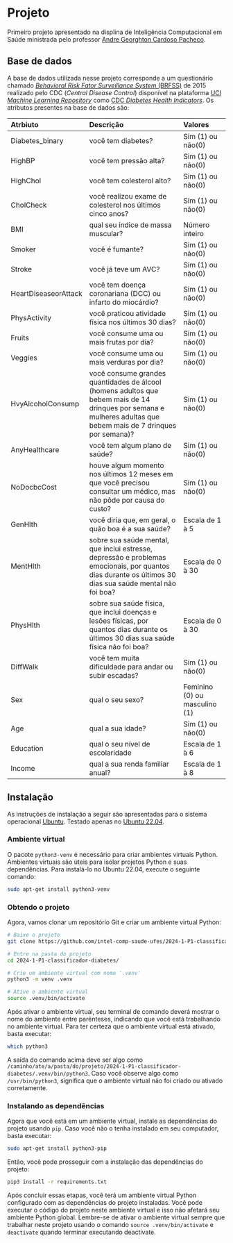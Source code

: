 # Projeto

Primeiro projeto apresentado na displina de Inteligência Computacional em Saúde ministrada pelo professor [Andre Georghton Cardoso Pacheco](https://github.com/paaatcha).

## Base de dados

A base de dados utilizada nesse projeto corresponde a um questionário chamado [*Behavioral Risk Fator Surveillance System* (BRFSS)](https://www.cdc.gov/brfss/index.html) de 2015 realizado pelo CDC (*Central Disease Control*) disponível na plataforma [UCI *Machine Learning Repository*](https://archive.ics.uci.edu/) como [CDC *Diabetes Health Indicators*](https://archive.ics.uci.edu/dataset/891/cdc+diabetes+health+indicators). Os atributos presentes na base de dados são:

            
| Atrbiuto             | Descrição                                                                                                                                                        | Valores                       |
| :---                 |     :---                                                                                                                                                         | :---                          |
| Diabetes_binary      | você tem diabetes?                                                                                                                                               | Sim (1) ou não(0)             |
| HighBP               | você tem pressão alta?                                                                                                                                           | Sim (1) ou não(0)             |
| HighChol             | você tem colesterol alto?                                                                                                                                        | Sim (1) ou não(0)             |
| CholCheck            | você realizou exame de colesterol nos últimos cinco anos?                                                                                                        | Sim (1) ou não(0)             |
| BMI                  | qual seu índice de massa muscular?                                                                                                                               | Número inteiro                |
| Smoker               | você é fumante?                                                                                                                                                  | Sim (1) ou não(0)             |
| Stroke               | você já teve um AVC?                                                                                                                                             | Sim (1) ou não(0)             |
| HeartDiseaseorAttack | você tem doença coronariana (DCC) ou infarto do miocárdio?                                                                                                       | Sim (1) ou não(0)             |
| PhysActivity         | você praticou atividade física nos últimos 30 dias?                                                                                                              | Sim (1) ou não(0)             |
| Fruits               | você consume uma ou mais frutas por dia?                                                                                                                         | Sim (1) ou não(0)             |
| Veggies              | você consume uma ou mais verduras por dia?                                                                                                                       | Sim (1) ou não(0)             |
| HvyAlcoholConsump    | você consume grandes quantidades de álcool (homens adultos que bebem mais de 14 drinques por semana e mulheres adultas que bebem mais de 7 drinques por semana)? | Sim (1) ou não(0)             |
| AnyHealthcare        | você tem algum plano de saúde?                                                                                                                                   | Sim (1) ou não(0)             |
| NoDocbcCost          | houve algum momento nos últimos 12 meses em que você precisou consultar um médico, mas não pôde por causa do custo?                                              | Sim (1) ou não(0)             |
| GenHlth              | você diria que, em geral, o quão boa é a sua saúde?                                                                                                              | Escala de 1 à 5               |
| MentHlth             | sobre sua saúde mental, que inclui estresse, depressão e problemas emocionais, por quantos dias durante os últimos 30 dias sua saúde mental não foi boa?         | Escala de 0 à 30              |
| PhysHlth             | sobre sua saúde física, que inclui doenças e lesões físicas, por quantos dias durante os últimos 30 dias sua saúde física não foi boa?                           | Escala de 0 à 30              |
| DiffWalk             | você tem muita dificuldade para andar ou subir escadas?                                                                                                          | Sim (1) ou não(0)             |
| Sex                  | qual o seu sexo?                                                                                                                                                 | Feminino (0) ou masculino (1) |
| Age                  | qual a sua idade?                                                                                                                                                | Sim (1) ou não(0)             |
| Education            | qual o seu nível de escolaridade                                                                                                                                 | Escala de 1 à 6               |
| Income               | qual a sua renda familiar anual?                                                                                                                                 | Escala de 1 à 8               |
 
## Instalação

As instruções de instalação a seguir são apresentadas para o sistema operacional [Ubuntu](https://ubuntu.com/). Testado apenas no [Ubuntu 22.04](https://releases.ubuntu.com/jammy/).

### Ambiente virtual

O pacote `python3-venv` é necessário para criar ambientes virtuais Python. Ambientes virtuais são úteis para isolar projetos Python e suas dependências. Para instalá-lo no Ubuntu 22.04, execute o seguinte comando:

```bash
sudo apt-get install python3-venv
```

### Obtendo o projeto

Agora, vamos clonar um repositório Git e criar um ambiente virtual Python:

```bash
# Baixe o projeto
git clone https://github.com/intel-comp-saude-ufes/2024-1-P1-classificador-diabetes.git

# Entre na pasta do projeto
cd 2024-1-P1-classificador-diabetes/

# Crie um ambiente virtual com nome '.venv'
python3 -m venv .venv

# Ative o ambiente virtual
source .venv/bin/activate
```

Após ativar o ambiente virtual, seu terminal de comando deverá mostrar o nome do ambiente entre parênteses, indicando que você está trabalhando no ambiente virtual. Para ter certeza que o ambiente virtual está ativado, basta executar:

```bash
which python3
```

A saída do comando acima deve ser algo como `/caminho/ate/a/pasta/do/projeto/2024-1-P1-classificador-diabetes/.venv/bin/python3`. Caso você observe algo como `/usr/bin/python3`, significa que o ambiente virtual não foi criado ou ativado corretamente.

### Instalando as dependências

Agora que você está em um ambiente virtual, instale as dependências do projeto usando `pip`. Caso você não o tenha instalado em seu computador, basta executar:

```bash
sudo apt-get install python3-pip
```

Então, você pode prosseguir com a instalação das dependências do projeto:

```bash
pip3 install -r requirements.txt
```

Após concluir essas etapas, você terá um ambiente virtual Python configurado com as dependências do projeto instaladas. Você pode executar o código do projeto neste ambiente virtual e isso não afetará seu ambiente Python global. Lembre-se de ativar o ambiente virtual sempre que trabalhar neste projeto usando o comando `source .venv/bin/activate` e `deactivate` quando terminar executando deactivate.
